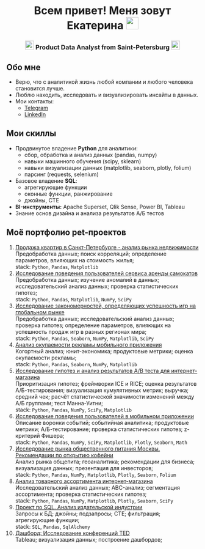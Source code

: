 <h1 align="center"> Всем привет! Меня зовут Екатерина
<img src="https://github.com/blackcater/blackcater/raw/main/images/Hi.gif" height="32"/></h1>
<h3 align="center"> <img src="https://em-content.zobj.net/source/apple/391/sparkles_2728.png" height="23"/> Product Data Analyst from Saint-Petersburg <img src="https://em-content.zobj.net/source/apple/391/sparkles_2728.png" height="23"/> </h3>

## Обо мне
- Верю, что с аналитикой жизнь любой компании и любого человека становится лучше.
- Люблю находить, исследовать и визуализировать инсайты в данных.
- Мои контакты:
    - [Telegram](https://t.me/katyakulyaa)
    - [LinkedIn](https://www.linkedin.com/in/katyaonetwo/)

## Мои скиллы
- Продвинутое владение **Python** для аналитики:
    - сбор, обработка и анализ данных (pandas, numpy)
    - навыки машинного обучения (scipy, sklearn)
    - навыки визуализации данных (matplotlib, seaborn, plotly, folium)
    - парсинг (requests, selenium)
- Базовое владение **SQL**:
    - агрегирующие функции
    - оконные функции, ранжирование
    - джойны, CTE
- **BI-инструменты:** Apache Superset, Qlik Sense, Power BI, Tableau
- Знание основ дизайна и анализа результатов А/Б тестов

## Моё портфолио pet-проектов

1. [Продажа квартир в Санкт-Петербурге - анализ рынка недвижимости](https://github.com/katyaonetwo/Projects_yandex/blob/main/project_research_data_analysis.ipynb)<br />
   Предобработка данных; поиск корреляций; определение параметров, влияющих на стоимость жилья; <br />
   stack: `Python`, `Pandas`, `Matplotlib` <br />
2. [Исследование поведения пользователей сервиса аренды самокатов](https://github.com/katyaonetwo/Projects_yandex/blob/main/project_statistical_data_analysis.ipynb) <br />
   Предобработка данных; изучение аномалий в данных; исследовательский анализ данных; проверка статистических гипотез; <br />
   stack: `Python`, `Pandas`, `Matplotlib`, `NumPy`, `SciPy` <br />
3. [Исследование закономерностей, определяющих успешность игр на глобальном рынке](https://github.com/katyaonetwo/Projects_yandex/blob/data_analysis/project_summary_1.ipynb) <br />
   Предобработка данных; исследовательский анализ данных; проверка гипотез; определение параметров, влияющих на успешность продаж игр в разных регионах мира; <br />
   stack: `Python`, `Pandas`, `Seaborn`, `NumPy`, `Matplotlib`, `SciPy`  <br />
4. [Анализ окупаемости рекламы мобильного приложения](https://github.com/katyaonetwo/projects_yandex/blob/data_analysis/project_business_indicators_acquisition.ipynb) <br />
   Когортный анализ; юнит-экономика; продуктовые метрики; оценка окупаемости рекламы; <br />
   stack: `Python`, `Pandas`, `Seaborn`, `NumPy`, `Matplotlib` <br />
5. [Исследование гипотез и анализ результатов A/B теста для интернет-магазина](https://github.com/katyaonetwo/projects_yandex/blob/data_analysis/project_hypothesis_ab_testing.ipynb) <br />
   Приоритизация гипотез; фреймворки ICE и RICE; оценка результатов A/Б-тестирования; визуализация кумулятивных метрик; выручка; средний чек; расчёт статистической значимости изменений между A/Б группами; тест Манна-Уитни; <br />
   stack: `Python`, `Pandas`, `NumPy`, `SciPy`, `Matplotlib` <br />
6. [Исследование поведения пользователей в мобильном приложении](https://github.com/katyaonetwo/projects_yandex/blob/data_analysis/project_summary_2.ipynb) <br />
   Описание воронки событий; событийная аналитика; продуктовые метрики; A/Б-тестирование; проверка статистических гипотез; z-критерий Фишера;  <br />
   stack: `Python`, `Pandas`, `NumPy`, `SciPy`, `Matplotlib`, `Plotly`, `Seaborn`, `Math` <br />
7. [Исследование рынка общественного питания Москвы. Рекомендации по открытию кофейни](https://github.com/katyaonetwo/projects_yandex/blob/data_analysis/project_moscow_cafe_opening.ipynb) <br />
   Анализ рынка общепита; геоаналитика; рекомендации для бизнеса; визуализация данных; презентация для инвесторов; <br />
   stack: `Python`, `Pandas`, `NumPy`, `Matplotlib`, `Plotly`, `Seaborn`, `Folium` <br />
8. [Анализ товарного ассортимента интернет-магазина](https://github.com/katyaonetwo/projects_yandex/blob/cf034701136a1aa407454d7a5bc6d4bca0d34ca6/project_ecommerce_product_range.ipynb) <br />
   Исследовательский анализ данных; ABC-анализ; сегментация ассортимента; проверка статистических гипотез; <br />
   stack: `Python`, `Pandas`, `NumPy`, `Matplotlib`, `Plotly`, `Seaborn`, `SciPy` <br />
10. [Проект по SQL. Анализ издательской индустрии](https://github.com/katyaonetwo/projects_yandex/blob/cf034701136a1aa407454d7a5bc6d4bca0d34ca6/project_books_SQL.ipynb) <br />
   Запросы к БД; джойны; подзапросы; CTE; фильтрация; агрегирующие функции;  <br />
   stack: `SQL`, `Pandas`, `SqlAlchemy` <br />   
12. [Дашборд: Исследование конференций TED](https://public.tableau.com/shared/J4QT8XM76?:display_count=n&:origin=viz_share_link) <br />
   Tableau; визуализация данных; построение дашбордов; <br />
